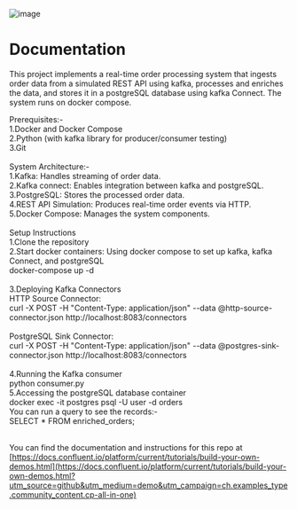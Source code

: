 ![image](../images/confluent-logo-300-2.png)
  
# Documentation
This project implements a real-time order processing system that ingests order data from a simulated REST API using kafka, processes and enriches the data, and stores it in a postgreSQL database using kafka Connect. The system runs on docker compose.

Prerequisites:-<br> 
1.Docker and Docker Compose <br> 
2.Python (with kafka library for producer/consumer testing)<br> 
3.Git<br> 
<br> 
System Architecture:-<br> 
1.Kafka: Handles streaming of order data.<br> 
2.Kafka connect: Enables integration between kafka and postgreSQL.<br> 
3.PostgreSQL: Stores the processed order data.<br> 
4.REST API Simulation: Produces real-time order events via HTTP.<br> 
5.Docker Compose: Manages the system components.<br> 
<br> 
Setup Instructions<br> 
1.Clone the repository<br> 
2.Start docker containers: Using docker compose to set up kafka, kafka Connect, and postgreSQL<br> 
docker-compose up -d<br> 
<br> 
3.Deploying Kafka Connectors<br> 
HTTP Source Connector:<br> 
curl -X POST -H "Content-Type: application/json" --data @http-source-connector.json http://localhost:8083/connectors<br> 
<br> 
PostgreSQL Sink Connector:<br> 
curl -X POST -H "Content-Type: application/json" --data @postgres-sink-connector.json http://localhost:8083/connectors<br> 
<br> 
4.Running the Kafka consumer<br> 
python consumer.py<br> 
5.Accessing the postgreSQL database container <br> 
docker exec -it postgres psql -U user -d orders<br> 
You can run a query to see the records:-<br> 
SELECT * FROM enriched_orders;<br> 
<br> 





You can find the documentation and instructions for this repo at [https://docs.confluent.io/platform/current/tutorials/build-your-own-demos.html](https://docs.confluent.io/platform/current/tutorials/build-your-own-demos.html?utm_source=github&utm_medium=demo&utm_campaign=ch.examples_type.community_content.cp-all-in-one)
